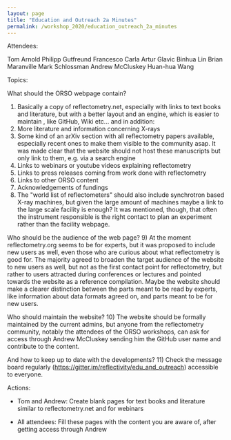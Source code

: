 ```yaml
---
layout: page
title: "Education and Outreach 2a Minutes"
permalink: /workshop_2020/education_outreach_2a_minutes
---
```


Attendees:
 
Tom Arnold
Philipp Gutfreund
Francesco Carla
Artur Glavic
Binhua Lin
Brian Maranville
Mark Schlossman
Andrew McCluskey
Huan-hua Wang
 
Topics:
 
What should the ORSO webpage contain? 
1) Basically a copy of reflectometry.net, especially with links to text books and literature, but with a better layout and an engine, which is easier to maintain , like GitHub, Wiki etc... and in addition:
2) More literature and information concerning X-rays
3) Some kind of an arXiv section with all reflectometry papers available, especially recent ones to make them visible to the community asap. It was made clear that the website should not host these manuscripts but only link to them, e.g. via a search engine
4) Links to webinars or youtube videos explaining reflectometry
5) Links to press releases coming from work done with reflectometry
6) Links to other ORSO content
7) Acknowledgements of fundings
8) The "world list of reflectometers" should also include synchrotron based X-ray machines, but given the large amount of machines maybe a link to the large scale facility is enough? It was mentioned, though, that often the instrument responsible is the right contact to plan an experiment rather than the facility webpage.
 
Who should be the audience of the web page?
9) At the moment reflectometry.org seems to be for experts, but it was proposed to include new users as well, even those who are curious about what reflectometry is good for. The majority agreed to broaden the target audience of the website to new users as well, but not as the first contact point for reflectometry, but rather to users attracted during conferences or lectures and pointed towards the website as a reference compilation.
Maybe the website should make a clearer distinction between the parts meant to be read by experts,  like information about data formats agreed on, and parts meant to be for new users.
 
Who should maintain the website?
10) The website should be formally maintained by the current admins, but anyone from the reflectometry community, notably the attendees of the ORSO workshops, can ask for access through Andrew McCluskey sending him the GitHub user name and contribute to the content.
 
And how to keep up to date with the developments?
11) Check the message board regularly (https://gitter.im/reflectivity/edu_and_outreach)  accessible to everyone.
 
 
Actions:
 
- Tom and Andrew: Create blank pages for text books and literature similar to reflectometry.net and for webinars
 
- All attendees: Fill these pages with the content you are aware of, after getting access through Andrew
 
